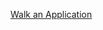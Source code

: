 [Walk an Application](/Junior%20Penetration%20Tester/Introdution%20to%20Web%20Hacking/Walk%20an%20Application.md)
